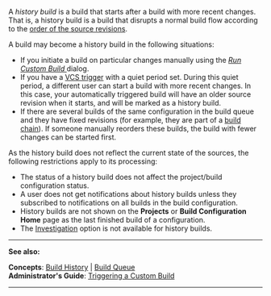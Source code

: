 [//]: # (title: History Build)
[//]: # (auxiliary-id: History Build)

A _history build_ is a build that starts after a build with more recent changes. That is, a history build is a build that disrupts a normal build flow according to the [order of the source revisions](revision.md#Revision+Order).

[//]: # (Internal note. Do not delete. "History Buildd159e7.txt")    

A build may become a history build in the following situations:
* If you initiate a build on particular changes manually using the _[Run Custom Build ](triggering-a-custom-build.md)_ dialog.
* If you have a [VCS trigger](configuring-vcs-triggers.md) with a quiet period set. During this quiet period, a different user can start a build with more recent changes. In this case, your automatically triggered build will have an older source revision when it starts, and will be marked as a history build.
* If there are several builds of the same configuration in the build queue and they have fixed revisions (for example, they are part of a [build chain](build-chain.md)). If someone manually reorders these builds, the build with fewer changes can be started first.

As the history build does not reflect the current state of the sources, the following restrictions apply to its processing:
* The status of a history build does not affect the project/build configuration status.
* A user does not get notifications about history builds unless they subscribed to notifications on all builds in the build configuration.
* History builds are not shown on the __Projects__ or __Build Configuration Home__ page as the last finished build of a configuration.
* The [Investigation](investigating-and-muting-build-failures.md) option is not available for history builds.



[//]: # (Internal note. Do not delete. "History Buildd159e60.txt")    

 __  __

__See also:__

__Concepts__: [Build History](build-history.md) | [Build Queue](build-queue.md)   
__Administrator's Guide__: [Triggering a Custom Build](triggering-a-custom-build.md)

__ __